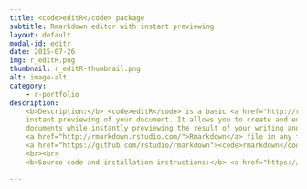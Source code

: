 ```yaml
---
title: <code>editR</code> package
subtitle: Rmarkdown editor with instant previewing
layout: default
modal-id: editr
date: 2015-07-26
img: r_editR.png
thumbnail: r_editR-thumbnail.png
alt: image-alt
category: 
    - r-portfolio
description: 
    <b>Description:</b> <code>editR</code> is a basic <a href="http://rmarkdown.rstudio.com/">Rmarkdown</a> editor with 
    instant previewing of your document. It allows you to create and edit <a href="http://rmarkdown.rstudio.com/">Rmarkdown</a> 
    documents while instantly previewing the result of your writing and coding. It also allows you to render your 
    <a href="http://rmarkdown.rstudio.com/">Rmarkdown</a> file in any format permitted by the 
    <a href="https://github.com/rstudio/rmarkdown"><code>rmarkdown</code> R package</a>.
    <br><br>
    <b>Source code and installation instructions:</b> <a href="https://github.com/swarm-lab/editR">Click here</a>

---
```

